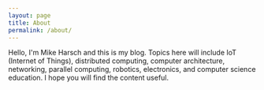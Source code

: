 ```yaml
---
layout: page
title: About
permalink: /about/
---
```


Hello, I'm Mike Harsch and this is my blog.  Topics here will include IoT
(Internet of Things), distributed computing, computer architecture, networking,
parallel computing, robotics, electronics, and computer science education.  I
hope you will find the content useful.
